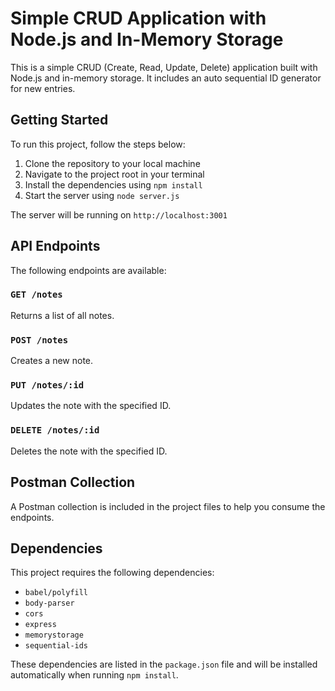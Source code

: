 
# Simple CRUD Application with Node.js and In-Memory Storage

This is a simple CRUD (Create, Read, Update, Delete) application built with Node.js and in-memory storage. It includes an auto sequential ID generator for new entries.

## Getting Started

To run this project, follow the steps below:

1.  Clone the repository to your local machine
2.  Navigate to the project root in your terminal
3.  Install the dependencies using `npm install`
4.  Start the server using `node server.js`

The server will be running on `http://localhost:3001`

## API Endpoints

The following endpoints are available:

### `GET /notes`

Returns a list of all notes.

### `POST /notes`

Creates a new note.

### `PUT /notes/:id`

Updates the note with the specified ID.

### `DELETE /notes/:id`

Deletes the note with the specified ID.

## Postman Collection

A Postman collection is included in the project files to help you consume the endpoints.

## Dependencies

This project requires the following dependencies:

-   `babel/polyfill`
-   `body-parser`
-   `cors`
-   `express`
-   `memorystorage`
-   `sequential-ids`

These dependencies are listed in the `package.json` file and will be installed automatically when running `npm install`.

